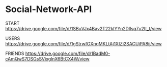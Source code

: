 # Social-Network-API

START https://drive.google.com/file/d/1SBuVJx4Bav2T22kIYYn2DlIsq7u2It_t/view

USERS https://drive.google.com/file/d/1gStrwfGXnqMKLtAj1XIZi2SACUiPA8ij/view

FRIENDS https://drive.google.com/file/d/1BadM0-cAmQwS7DSGsSVixglnX6BtCX4W/view
